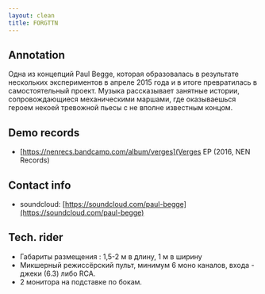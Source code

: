 ```yaml
---
layout: clean
title: FORGTTN
---
```


## Annotation

Одна из концепций Paul Begge, которая образовалась в результате нескольких
экспериментов в апреле 2015 года и в итоге превратилась в самостоятельный
проект. Музыка рассказывает занятные истории, сопровождающиеся механическими
маршами, где оказываешься героем некоей тревожной пьесы с не вполне известным
концом.

## Demo records

- [https://nenrecs.bandcamp.com/album/verges](Verges EP (2016, NEN Records)

## Contact info

- soundcloud: [https://soundcloud.com/paul-begge](https://soundcloud.com/paul-begge)

## Tech. rider

- Габариты размещения : 1,5-2 м в длину, 1 м в ширину
- Микшерный режиссёрский пульт, минимум 6 моно каналов, входа - джеки (6.3) либо
  RCA.
- 2 монитора на подставке по бокам.

